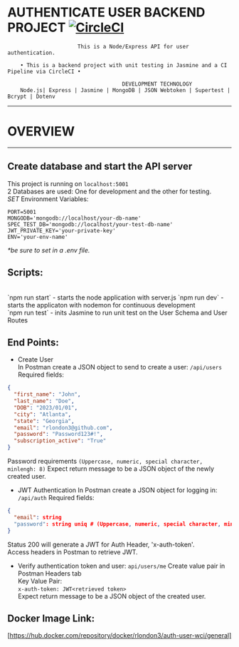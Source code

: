 AUTHENTICATE USER BACKEND PROJECT [![CircleCI](https://dl.circleci.com/status-badge/img/gh/rlondon3/authenticate-user/tree/main.svg?style=svg)](https://dl.circleci.com/status-badge/redirect/gh/rlondon3/authenticate-user/tree/main)
=======================================================
                          This is a Node/Express API for user authentication.

        • This is a backend project with unit testing in Jasmine and a CI Pipeline via CircleCI •
      
                                        DEVELOPMENT TECHNOLOGY
        Node.js| Express | Jasmine | MongoDB | JSON Webtoken | Supertest | Bcrypt | Dotenv 
 ___________________________________________________________________

# OVERVIEW
---------------------------
## Create database and start the API server  
This project is running on `localhost:5001`   
2 Databases are used: One for development and the other for testing.  
*SET* Environment Variables:
```   
PORT=5001 
MONGODB='mongodb://localhost/your-db-name'
SPEC_TEST_DB='mongodb://localhost/your-test-db-name'
JWT_PRIVATE_KEY='your-private-key'
ENV='your-env-name'
```
_*be sure to set in a .env file._  

## Scripts:
<br>
`npm run start` - starts the node application with server.js
`npm run dev` - starts the applicaton with nodemon for continuous development<br/>
`npm run test` - inits Jasmine to run unit test on the User Schema and User Routes
 

## End Points: 
- Create User  
In Postman create a JSON object to send to create a user: `/api/users` 
Required fields:  
```json
{
  "first_name": "John", 
  "last_name": "Doe",
  "DOB": "2023/01/01",
  "city": "Atlanta", 
  "state": "Georgia",
  "email": "rlondon3@github.com",
  "password": "Password123#!",   
  "subscription_active": "True"
}
```
Password requirements `(Uppercase, numeric, special character, minlengh: 8)`
Expect return message to be a JSON object of the newly created user.

- JWT Authentication 
In Postman create a JSON object for logging in: `/api/auth` 
Required fields: 
```json
{
  "email": string
  "password": string uniq # (Uppercase, numeric, special character, minlengh: 8) 
} 
```
Status 200 will generate a JWT for Auth Header, 'x-auth-token'.  
Access headers in Postman to retrieve JWT.  

- Verify authentication token and user: `api/users/me` 
Create value pair in Postman Headers tab   
Key Value Pair:   
`x-auth-token: JWT<retrieved token>`   
Expect return message to be a JSON object of the created user.  

## Docker Image Link: 
[https://hub.docker.com/repository/docker/rlondon3/auth-user-wci/general]

